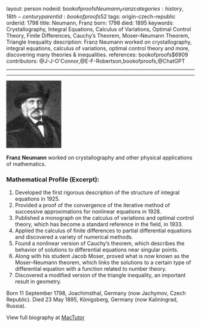 layout: person
nodeid: bookofproofs$Neumann_Franz
categories: history,18th-century
parentid: bookofproofs$52
tags: origin-czech-republic
orderid: 1798
title: Neumann, Franz
born: 1798
died: 1895
keywords: Crystallography, Integral Equations, Calculus of Variations, Optimal Control Theory, Finite Differences, Cauchy’s Theorem, Moser–Neumann Theorem, Triangle Inequality
description: Franz Neumann worked on crystallography, integral equations, calculus of variations, optimal control theory and more, discovering many theories & inequalities.
references: bookofproofs$6909
contributors: @J-J-O'Connor,@E-F-Robertson,bookofproofs,@ChatGPT

---



---

![Neumann_Franz.jpg](https://github.com/bookofproofs/bookofproofs.github.io/blob/main/_sources/_assets/images/portraits/Neumann_Franz.jpg?raw=true)

**Franz Neumann** worked on crystallography and other physical applications of mathematics.

### Mathematical Profile (Excerpt):
1. Developed the first rigorous description of the structure of integral equations in 1925.
2. Provided a proof of the convergence of the iterative method of successive approximations for nonlinear equations in 1928.
3. Published a monograph on the calculus of variations and optimal control theory, which has become a standard reference in the field, in 1933.
4. Applied the calculus of finite differences to partial differential equations and discovered a variety of numerical methods.
5. Found a nonlinear version of Cauchy’s theorem, which describes the behavior of solutions to differential equations near singular points.
6. Along with his student Jacob Moser, proved what is now known as the Moser–Neumann theorem, which links the solutions to a certain type of differential equation with a function related to number theory.
7. Discovered a modified version of the triangle inequality, an important result in geometry.

Born 11 September 1798, Joachimsthal, Germany (now Jachymov, Czech Republic). Died 23 May 1895, Königsberg, Germany (now Kaliningrad, Russia).

View full biography at [MacTutor](https://mathshistory.st-andrews.ac.uk/Biographies/Neumann_Franz/)

